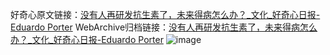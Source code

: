 好奇心原文链接：[没有人再研发抗生素了，未来得病怎么办？_文化_好奇心日报-Eduardo Porter](https://www.qdaily.com/articles/1605.html)
WebArchive归档链接：[没有人再研发抗生素了，未来得病怎么办？_文化_好奇心日报-Eduardo Porter](http://web.archive.org/web/20190623145947/https://www.qdaily.com/articles/1605.html)
![image](http://ww3.sinaimg.cn/large/007d5XDply1g3v4g1cysdj30u04iiu0x)